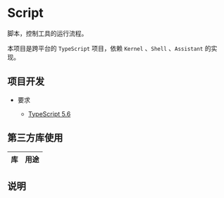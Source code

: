 # Script

脚本，控制工具的运行流程。

本项目是跨平台的 `TypeScript` 项目，依赖 `Kernel` 、`Shell` 、`Assistant` 的实现。

## 项目开发

* 要求
	
	* [TypeScript 5.6](https://www.typescriptlang.org/)

## 第三方库使用

| 库                                                                         | 用途                |
|:--------------------------------------------------------------------------:|:-------------------:|

## 说明
